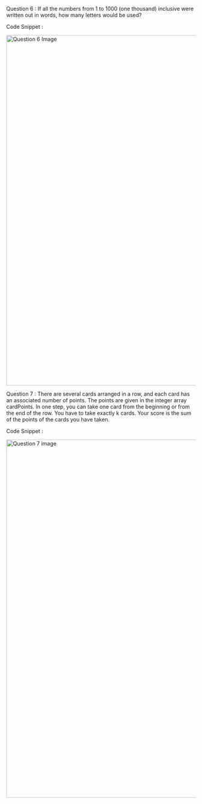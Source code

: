 Question 6 : If all the numbers from 1 to 1000 (one thousand) inclusive were written out in words, how many letters would be used?

Code Snippet :

<img width="932" alt="Question 6 Image " src="https://github.com/NigamAnanya/RA2111003010994_Factwise_BE/assets/104274005/ba4ee4ac-4c97-49db-9b96-7b77181d1b7a">


Question 7 : There are several cards arranged in a row, and each card has an associated number of points. The points are given in the integer array cardPoints. 
In one step, you can take one card from the beginning or from the end of the row. You have to take exactly k cards.
Your score is the sum of the points of the cards you have taken.

Code Snippet :

<img width="953" alt="Question 7 image " src="https://github.com/NigamAnanya/RA2111003010994_Factwise_BE/assets/104274005/968f0e0a-c1c0-4147-b1df-d1ca009b1506">
